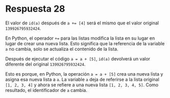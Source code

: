 # Respuesta 28

El valor de `id(a)` después de `a += [4]` será el mismo que el valor original `139926795932424`.

En Python, el operador `+=` para las listas modifica la lista en su lugar en lugar de crear una nueva lista. Esto significa que la referencia de la variable `a` no cambia, solo se actualiza el contenido de la lista.

Después de ejecutar el código `a = a + [5]`, `id(a)` devolverá un valor diferente del original `139926795932424`.

Esto es porque, en Python, la operación `a = a + [5]` crea una nueva lista y asigna esa nueva lista a `a`. La variable `a` deja de referirse a la lista original `[1, 2, 3, 4]` y ahora se refiere a una nueva lista `[1, 2, 3, 4, 5]`. Como resultado, el identificador de `a` cambia.